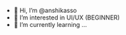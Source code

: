 - 👋 Hi, I’m @anshikasso
- 👀 I’m interested in UI/UX (BEGINNER)
- 🌱 I’m currently learning ...


<!---
anshikasso/anshikasso is a ✨ special ✨ repository because its `README.md` (this file) appears on your GitHub profile.
You can click the Preview link to take a look at your changes.
--->
